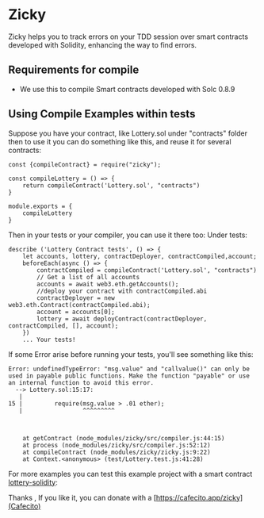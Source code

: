 # Zicky

Zicky helps you to track errors on your TDD session over smart contracts developed with Solidity, enhancing the way to find errors.

## Requirements for compile
* We use this to compile Smart contracts developed with Solc 0.8.9


## Using Compile Examples within tests

Suppose you have your contract, like Lottery.sol under "contracts" folder
then to use it you can do something like this, and reuse it for several contracts:

````
const {compileContract} = require("zicky");

const compileLottery = () => {
    return compileContract('Lottery.sol', "contracts")
}

module.exports = {
    compileLottery
}
````

Then in your tests or your compiler, you can use it there too:
Under tests:

````
describe ('Lottery Contract tests', () => {
    let accounts, lottery, contractDeployer, contractCompiled,account;
    beforeEach(async () => {
        contractCompiled = compileContract('Lottery.sol', "contracts")
        // Get a list of all accounts
        accounts = await web3.eth.getAccounts();
        //deploy your contract with contractCompiled.abi
        contractDeployer = new web3.eth.Contract(contractCompiled.abi);
        account = accounts[0];
        lottery = await deployContract(contractDeployer, contractCompiled, [], account);
    })
    ... Your tests! 

````
If some Error arise before running your tests, you'll see something like this:
`````
Error: undefinedTypeError: "msg.value" and "callvalue()" can only be used in payable public functions. Make the function "payable" or use an internal function to avoid this error.
  --> Lottery.sol:15:17:
   |
15 |         require(msg.value > .01 ether);
   |                 ^^^^^^^^^



    at getContract (node_modules/zicky/src/compiler.js:44:15)
    at process (node_modules/zicky/src/compiler.js:52:12)
    at compileContract (node_modules/zicky/zicky.js:9:22)
    at Context.<anonymous> (test/Lottery.test.js:41:28)
`````

For more examples you can test this example project with a smart contract [lottery-solidity](https://github.com/davidgk/lottery-solidity):









Thanks , If you like it,  you can donate with a [https://cafecito.app/zicky](Cafecito)
